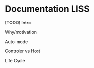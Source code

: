<!DOCTYPE html>
<html lang="fr">
    <head>
        <meta charset="utf8"/>
        <title>Test</title>
        <!--
        <meta name="theme-color" media="(prefers-color-scheme: light)" content="cyan" />
        <meta name="theme-color" media="(prefers-color-scheme: dark)" content="black" />
        -->
        <meta name="color-scheme" content="dark light">
        <meta name="viewport" content="width=device-width, initial-scale=1"/>
        <link   href="./index.css"  rel="stylesheet" blocking="render">
        <script  src="./index.js"  type="module"     blocking="render" async></script>
    </head>
    <body class="hide_h1">
        <main>

# Documentation LISS

[TODO] Intro

Why/motivation

Auto-mode

Controler vs Host

Life Cycle




</main>
    </body>
</html>